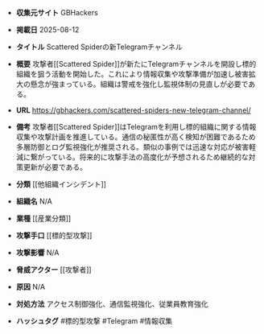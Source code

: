 - **収集元サイト**
GBHackers

- **掲載日**
2025-08-12

- **タイトル**
Scattered Spiderの新Telegramチャンネル

- **概要**
攻撃者[[Scattered Spider]]が新たにTelegramチャンネルを開設し標的組織を狙う活動を開始した。これにより情報収集や攻撃準備が加速し被害拡大の懸念が強まっている。組織は警戒を強化し監視体制の見直しが必要である。

- **URL**
https://gbhackers.com/scattered-spiders-new-telegram-channel/

- **備考**
攻撃者[[Scattered Spider]]はTelegramを利用し標的組織に関する情報収集や攻撃計画を推進している。通信の秘匿性が高く検知が困難であるため多層防御とログ監視強化が推奨される。類似の事例では迅速な対応が被害軽減に繋がっている。将来的に攻撃手法の高度化が予想されるため継続的な対策更新が必要である。

- **分類**
[[他組織インシデント]]

- **組織名**
N/A

- **業種**
[[産業分類]]

- **攻撃手口**
[[標的型攻撃]]

- **攻撃影響**
N/A

- **脅威アクター**
[[攻撃者]]

- **原因**
N/A

- **対処方法**
アクセス制御強化、通信監視強化、従業員教育強化

- **ハッシュタグ**
#標的型攻撃 #Telegram #情報収集
